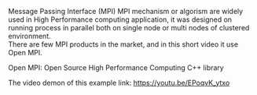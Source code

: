 Message Passing Interface (MPI)
MPI mechanism or algorism are widely used in High Performance computing application, it was designed on running process in parallel both on single 
node or multi nodes of clustered environment.   
There are few MPI products in the market, and in this short video it use Open MPI.

Open MPI: Open Source High Performance Computing C++ library

The video demon of this example link: https://youtu.be/EPoqvK_ytxo


